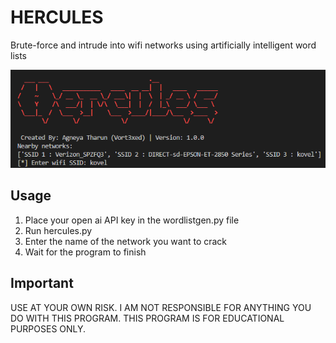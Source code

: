 # HERCULES
Brute-force and intrude into wifi networks using artificially intelligent word lists

![Alt text](<Screenshot 2023-07-11 234732.png>)

## Usage
1. Place your open ai API key in the wordlistgen.py file
2. Run hercules.py
3. Enter the name of the network you want to crack
4. Wait for the program to finish

## Important
USE AT YOUR OWN RISK. I AM NOT RESPONSIBLE FOR ANYTHING YOU DO WITH THIS PROGRAM. THIS PROGRAM IS FOR EDUCATIONAL PURPOSES ONLY.